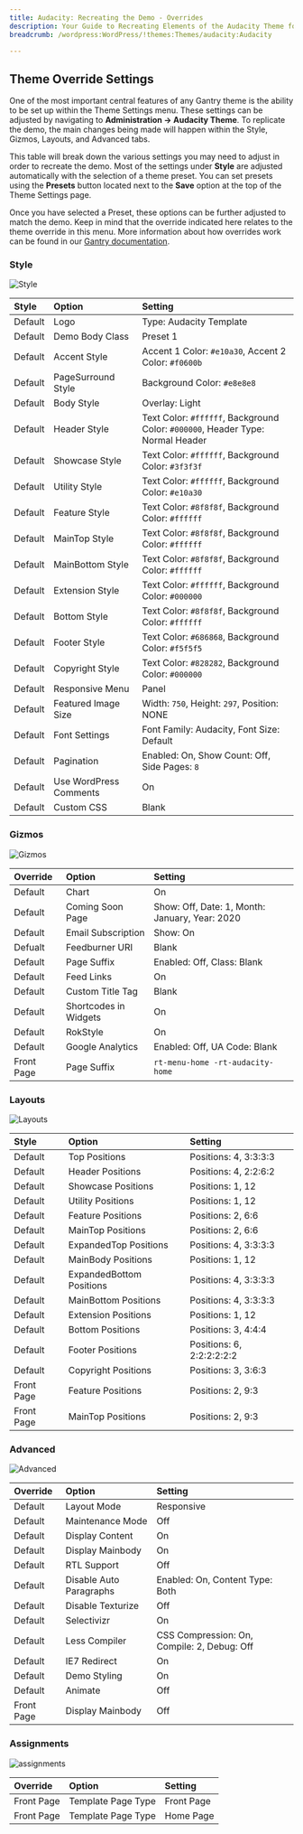 ```yaml
---
title: Audacity: Recreating the Demo - Overrides
description: Your Guide to Recreating Elements of the Audacity Theme for WordPress
breadcrumb: /wordpress:WordPress/!themes:Themes/audacity:Audacity

---
```


Theme Override Settings
-----

One of the most important central features of any Gantry theme is the ability to be set up within the Theme Settings menu. These settings can be adjusted by navigating to **Administration -> Audacity Theme**. To replicate the demo, the main changes being made will happen within the Style, Gizmos, Layouts, and Advanced tabs.

This table will break down the various settings you may need to adjust in order to recreate the demo. Most of the settings under **Style** are adjusted automatically with the selection of a theme preset. You can set presets using the **Presets** button located next to the **Save** option at the top of the Theme Settings page.

Once you have selected a Preset, these options can be further adjusted to match the demo. Keep in mind that the override indicated here relates to the theme override in this menu. More information about how overrides work can be found in our [Gantry documentation](http://docs.gantry.org/gantry4/configure).

### Style

![Style](assets/setstyle.jpeg)

| Style   | Option                 | Setting                                                                        |
| :------ | :--------------------- | :----------------------------------------------------------------------------- |
| Default | Logo                   | Type: Audacity Template                                                        |
| Default | Demo Body Class        | Preset 1                                                                       |
| Default | Accent Style           | Accent 1 Color: `#e10a30`, Accent 2 Color: `#f0600b`                           |
| Default | PageSurround Style     | Background Color: `#e8e8e8`                                                    |
| Default | Body Style             | Overlay: Light                                                                 |
| Default | Header Style           | Text Color: `#ffffff`, Background Color: `#000000`, Header Type: Normal Header |
| Default | Showcase Style         | Text Color: `#ffffff`, Background Color: `#3f3f3f`                             |
| Default | Utility Style          | Text Color: `#ffffff`, Background Color: `#e10a30`                             |
| Default | Feature Style          | Text Color: `#8f8f8f`, Background Color: `#ffffff`                             |
| Default | MainTop Style          | Text Color: `#8f8f8f`, Background Color: `#ffffff`                             |
| Default | MainBottom Style       | Text Color: `#8f8f8f`, Background Color: `#ffffff`                             |
| Default | Extension Style        | Text Color: `#ffffff`, Background Color: `#000000`                             |
| Default | Bottom Style           | Text Color: `#8f8f8f`, Background Color: `#ffffff`                             |
| Default | Footer Style           | Text Color: `#686868`, Background Color: `#f5f5f5`                             |
| Default | Copyright Style        | Text Color: `#828282`, Background Color: `#000000`                             |
| Default | Responsive Menu        | Panel                                                                          |
| Default | Featured Image Size    | Width: `750`, Height: `297`, Position: NONE                                    |
| Default | Font Settings          | Font Family: Audacity, Font Size: Default                                      |
| Default | Pagination             | Enabled: On, Show Count: Off, Side Pages: `8`                                  |
| Default | Use WordPress Comments | On                                                                             |
| Default | Custom CSS             | Blank                                                                          |

### Gizmos

![Gizmos](assets/setgizmos.jpeg)

| Override   | Option                | Setting                                        |
| :--------- | :-------------------- | :--------------------------------------------- |
| Default    | Chart                 | On                                             |
| Default    | Coming Soon Page      | Show: Off, Date: 1, Month: January, Year: 2020 |
| Default    | Email Subscription    | Show: On                                       |
| Defualt    | Feedburner URI        | Blank                                          |
| Default    | Page Suffix           | Enabled: Off, Class: Blank                     |
| Default    | Feed Links            | On                                             |
| Default    | Custom Title Tag      | Blank                                          |
| Default    | Shortcodes in Widgets | On                                             |
| Default    | RokStyle              | On                                             |
| Default    | Google Analytics      | Enabled: Off, UA Code: Blank                   |
| Front Page | Page Suffix           | `rt-menu-home -rt-audacity-home`                |

### Layouts

![Layouts](assets/setlayouts.jpeg)

| Style      | Option                   | Setting                   |
| :------    | :----------------------- | :--------------------     |
| Default    | Top Positions            | Positions: 4, 3:3:3:3     |
| Default    | Header Positions         | Positions: 4, 2:2:6:2     |
| Default    | Showcase Positions       | Positions: 1, 12          |
| Default    | Utility Positions        | Positions: 1, 12          |
| Default    | Feature Positions        | Positions: 2, 6:6         |
| Default    | MainTop Positions        | Positions: 2, 6:6         |
| Default    | ExpandedTop Positions    | Positions: 4, 3:3:3:3     |
| Default    | MainBody Positions       | Positions: 1, 12          |
| Default    | ExpandedBottom Positions | Positions: 4, 3:3:3:3     |
| Default    | MainBottom Positions     | Positions: 4, 3:3:3:3     |
| Default    | Extension Positions      | Positions: 1, 12          |
| Default    | Bottom Positions         | Positions: 3, 4:4:4       |
| Default    | Footer Positions         | Positions: 6, 2:2:2:2:2:2 |
| Default    | Copyright Positions      | Positions: 3, 3:6:3       |
| Front Page | Feature Positions        | Positions: 2, 9:3         |
| Front Page | MainTop Positions        | Positions: 2, 9:3         |

### Advanced

![Advanced](assets/setadvanced.jpeg)

| Override   | Option                  | Setting                                     |
| :--------- | :---------------------- | :------------------------------------------ |
| Default    | Layout Mode             | Responsive                                  |
| Default    | Maintenance Mode        | Off                                         |
| Default    | Display Content         | On                                          |
| Default    | Display Mainbody        | On                                          |
| Default    | RTL Support             | Off                                         |
| Default    | Disable Auto Paragraphs | Enabled: On, Content Type: Both             |
| Default    | Disable Texturize       | Off                                         |
| Default    | Selectivizr             | On                                          |
| Default    | Less Compiler           | CSS Compression: On, Compile: 2, Debug: Off |
| Default    | IE7 Redirect            | On                                          |
| Default    | Demo Styling            | On                                          |
| Default    | Animate                 | Off                                         |
| Front Page | Display Mainbody        | Off                                         |

### Assignments

![assignments](assets/setassignments.jpeg)

| Override    | Option             | Setting     |
| :---------- | :----------        | :---------- |
| Front Page  | Template Page Type | Front Page  |
| Front Page  | Template Page Type | Home Page   |
